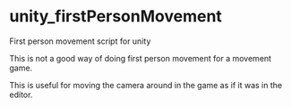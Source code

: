 # unity_firstPersonMovement
First person movement script for unity


This is not a good way of doing first person movement for a movement game.

This is useful for moving the camera around in the game as if it was in the editor.
